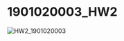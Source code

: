 # 1901020003_HW2
![HW2_1901020003](https://user-images.githubusercontent.com/86350332/136489056-18e2d6cb-d5bb-4486-9e28-f9b06e082390.png)
